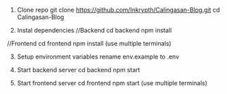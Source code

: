 1. Clone repo
git clone https://github.com/Inkrypth/Calingasan-Blog.git
cd Calingasan-Blog

2. Instal dependencies
//Backend
cd backend
npm install

//Frontend
cd frontend
npm install
(use multiple terminals)

3. Setup environment variables
rename env.example to .env

4. Start backend server
cd backend
npm start

5. Start frontend server
cd frontend
npm start
(use multiple terminals)
